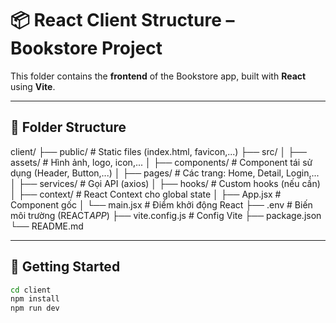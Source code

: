 # 📦 React Client Structure – Bookstore Project

This folder contains the **frontend** of the Bookstore app, built with **React** using **Vite**.

---

## 📁 Folder Structure

client/
├── public/ # Static files (index.html, favicon,...)
├── src/
│ ├── assets/ # Hình ảnh, logo, icon,...
│ ├── components/ # Component tái sử dụng (Header, Button,...)
│ ├── pages/ # Các trang: Home, Detail, Login,...
│ ├── services/ # Gọi API (axios)
│ ├── hooks/ # Custom hooks (nếu cần)
│ ├── context/ # React Context cho global state
│ ├── App.jsx # Component gốc
│ └── main.jsx # Điểm khởi động React
├── .env # Biến môi trường (REACT*APP*)
├── vite.config.js # Config Vite
├── package.json
└── README.md

---

## 🚀 Getting Started

```bash
cd client
npm install
npm run dev

```
